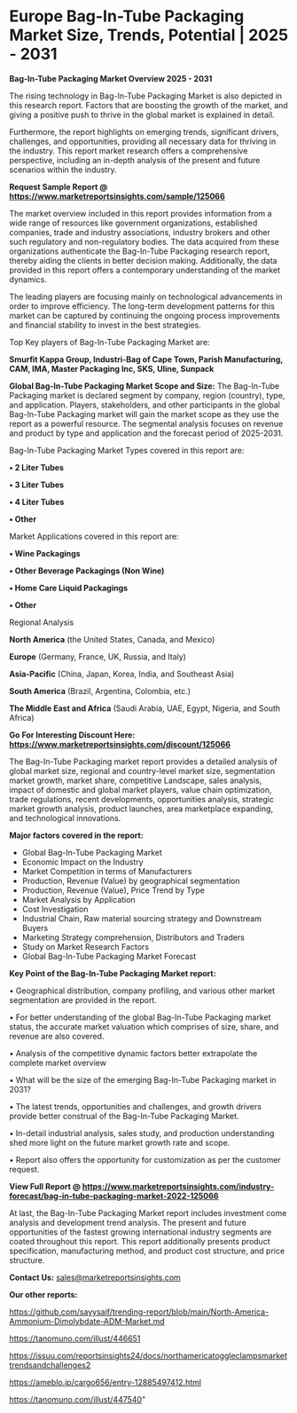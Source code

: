 # Europe Bag-In-Tube Packaging Market Size, Trends, Potential | 2025 - 2031

<Strong> Bag-In-Tube Packaging Market Overview 2025 - 2031</strong>

The rising technology in Bag-In-Tube Packaging Market is also depicted in this research report. Factors that are boosting the growth of the market, and giving a positive push to thrive in the global market is explained in detail.

Furthermore, the report highlights on emerging trends, significant drivers, challenges, and opportunities, providing all necessary data for thriving in the industry. This report market research offers a comprehensive perspective, including an in-depth analysis of the present and future scenarios within the industry.

<strong>Request Sample Report @ <a href=https://www.marketreportsinsights.com/sample/125066>https://www.marketreportsinsights.com/sample/125066</a></strong>

The market overview included in this report provides information from a wide range of resources like government organizations, established companies, trade and industry associations, industry brokers and other such regulatory and non-regulatory bodies. The data acquired from these organizations authenticate the Bag-In-Tube Packaging research report, thereby aiding the clients in better decision making. Additionally, the data provided in this report offers a contemporary understanding of the market dynamics.

The leading players are focusing mainly on technological advancements in order to improve efficiency. The long-term development patterns for this market can be captured by continuing the ongoing process improvements and financial stability to invest in the best strategies.

Top Key players of Bag-In-Tube Packaging Market are:

<strong>Smurfit Kappa Group, Industri-Bag of Cape Town, Parish Manufacturing, CAM, IMA, Master Packaging Inc, SKS, Uline, Sunpack</strong>

<strong><b>Global Bag-In-Tube Packaging Market Scope and Size:</b></strong>
The Bag-In-Tube Packaging market is declared segment by company, region (country), type, and application. Players, stakeholders, and other participants in the global Bag-In-Tube Packaging market will gain the market scope as they use the report as a powerful resource. The segmental analysis focuses on revenue and product by type and application and the forecast period of 2025-2031.

Bag-In-Tube Packaging Market Types covered in this report are:

<strong>• 2 Liter Tubes

• 3 Liter Tubes

• 4 Liter Tubes

• Other</strong>

Market Applications covered in this report are:

<strong>• Wine Packagings

• Other Beverage Packagings (Non Wine)

• Home Care Liquid Packagings

• Other</strong> 

Regional Analysis

<strong>North America</strong> (the United States, Canada, and Mexico)

<strong>Europe</strong> (Germany, France, UK, Russia, and Italy)

<strong>Asia-Pacific</strong> (China, Japan, Korea, India, and Southeast Asia)

<strong>South America</strong> (Brazil, Argentina, Colombia, etc.)

<strong>The Middle East and Africa</strong> (Saudi Arabia, UAE, Egypt, Nigeria, and South Africa)

<strong>Go For Interesting Discount Here: <a href=https://www.marketreportsinsights.com/discount/125066>https://www.marketreportsinsights.com/discount/125066</a></strong>

The Bag-In-Tube Packaging market report provides a detailed analysis of global market size, regional and country-level market size, segmentation market growth, market share, competitive Landscape, sales analysis, impact of domestic and global market players, value chain optimization, trade regulations, recent developments, opportunities analysis, strategic market growth analysis, product launches, area marketplace expanding, and technological innovations.

<strong><b>Major factors covered in the report:</b></strong>
<ul>
  <li>Global Bag-In-Tube Packaging Market </li>
  <li>Economic Impact on the Industry</li>
  <li>Market Competition in terms of Manufacturers</li>
  <li>Production, Revenue (Value) by geographical segmentation</li>
  <li>Production, Revenue (Value), Price Trend by Type</li>
  <li>Market Analysis by Application</li>
  <li>Cost Investigation</li>
  <li>Industrial Chain, Raw material sourcing strategy and Downstream Buyers</li>
  <li>Marketing Strategy comprehension, Distributors and Traders</li>
  <li>Study on Market Research Factors</li>
  <li>Global Bag-In-Tube Packaging Market Forecast</li>
</ul>

<strong><b>Key Point of the Bag-In-Tube Packaging Market report:</b></strong>

• Geographical distribution, company profiling, and various other market segmentation are provided in the report.

• For better understanding of the global Bag-In-Tube Packaging market status, the accurate market valuation which comprises of size, share, and revenue are also covered.

• Analysis of the competitive dynamic factors better extrapolate the complete market overview

• What will be the size of the emerging Bag-In-Tube Packaging market in 2031?

• The latest trends, opportunities and challenges, and growth drivers provide better construal of the Bag-In-Tube Packaging Market.

• In-detail industrial analysis, sales study, and production understanding shed more light on the future market growth rate and scope.

• Report also offers the opportunity for customization as per the customer request.

<strong><b>View Full Report @ <a href=https://www.marketreportsinsights.com/industry-forecast/bag-in-tube-packaging-market-2022-125066>https://www.marketreportsinsights.com/industry-forecast/bag-in-tube-packaging-market-2022-125066</a></b></strong>


At last, the Bag-In-Tube Packaging Market report includes investment come analysis and development trend analysis. The present and future opportunities of the fastest growing international industry segments are coated throughout this report. This report additionally presents product specification, manufacturing method, and product cost structure, and price structure.

<strong>Contact Us:</strong>
sales@marketreportsinsights.com

<strong>Our other reports:</strong>

<a href=https://github.com/sayysaif/trending-report/blob/main/North-America-Ammonium-Dimolybdate-ADM-Market.md>https://github.com/sayysaif/trending-report/blob/main/North-America-Ammonium-Dimolybdate-ADM-Market.md</a>

<a href=https://tanomuno.com/illust/446651>https://tanomuno.com/illust/446651</a>

<a href=https://issuu.com/reportsinsights24/docs/northamericatoggleclampsmarkettrendsandchallenges2>https://issuu.com/reportsinsights24/docs/northamericatoggleclampsmarkettrendsandchallenges2</a>

<a href=https://ameblo.jp/cargo656/entry-12885497412.html>https://ameblo.jp/cargo656/entry-12885497412.html</a>

<a href=https://tanomuno.com/illust/447540>https://tanomuno.com/illust/447540</a>"

